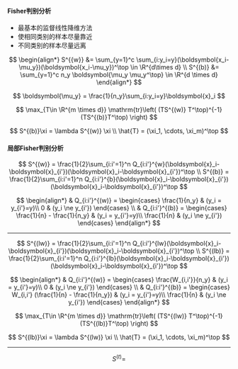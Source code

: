 #### Fisher判别分析

- 最基本的监督线性降维方法
- 使相同类别的样本尽量靠近
- 不同类别的样本尽量远离


$$
\begin{align*}
S^{{w}} &= \sum_{y=1}^c \sum_{i:y_i=y}(\boldsymbol{x_i-\mu_y})(\boldsymbol{x_i-\mu_y})^\top 
\in \R^{d\times d}
\\
S^{(b)} &= \sum_{y=1}^c n_y \boldsymbol{\mu_y \mu_y^\top} \in \R^{d \times d} 
\end{align*}
$$

$$
\boldsymbol{\mu_y} = \frac{1}{n_y}\sum_{i:y_i=y}\boldsymbol{x}_i
$$

$$
\max_{T\in \R^{m \times d}} \mathrm{tr}\left( (TS^{(w)} T^\top)^{-1}(TS^{(b)}T^\top) \right)
$$

$$
S^{(b)}\xi = \lambda S^{(w)} \xi \\
\hat{T} = (\xi_1, \cdots, \xi_m)^\top
$$

#### 局部Fisher判别分析

$$
S^{(w)} = \frac{1}{2}\sum_{i:i'=1}^n Q_{i:i'}^{w}(\boldsymbol{x}_i-\boldsymbol{x}_{i'})(\boldsymbol{x}_i-\boldsymbol{x}_{i'})^\top 
\\
S^{(b)} = \frac{1}{2}\sum_{i:i'=1}^n Q_{i:i'}^{b}(\boldsymbol{x}_i-\boldsymbol{x}_{i'})(\boldsymbol{x}_i-\boldsymbol{x}_{i'})^\top
$$

$$
\begin{align*}
&
Q_{i:i'}^{(w)} = 
\begin{cases}
\frac{1}{n_y} & (y_i = y_{i'}=y)\\
0							& (y_i \ne y_{i'})
\end{cases} \\
&
Q_{i:i'}^{(b)} = 
\begin{cases}
\frac{1}{n} - \frac{1}{n_y} & (y_i = y_{i'}=y)\\
\frac{1}{n} 							& (y_i \ne y_{i'})
\end{cases}
\end{align*}
$$

------

$$
S^{(lw)} = \frac{1}{2}\sum_{i:i'=1}^n Q_{i:i'}^{lw}(\boldsymbol{x}_i-\boldsymbol{x}_{i'})(\boldsymbol{x}_i-\boldsymbol{x}_{i'})^\top 
\\
S^{(lb)} = \frac{1}{2}\sum_{i:i'=1}^n Q_{i:i'}^{lb}(\boldsymbol{x}_i-\boldsymbol{x}_{i'})(\boldsymbol{x}_i-\boldsymbol{x}_{i'})^\top
$$

$$
\begin{align*}
&
Q_{i:i'}^{(w)} = 
\begin{cases}
\frac{W_{i,i'}}{n_y} & (y_i = y_{i'}=y)\\
0							& (y_i \ne y_{i'})
\end{cases} \\
&
Q_{i:i'}^{(b)} = 
\begin{cases}
W_{i,i'} (\frac{1}{n} - \frac{1}{n_y}) & (y_i = y_{i'}=y)\\
\frac{1}{n} 							& (y_i \ne y_{i'})
\end{cases}
\end{align*}
$$

$$
\max_{T\in \R^{m \times d}} \mathrm{tr}\left( (TS^{(lw)} T^\top)^{-1}(TS^{(lb)}T^\top) \right)
$$

$$
S^{(lb)}\xi = \lambda S^{(lw)} \xi \\
\hat{T} = (\xi_1, \cdots, \xi_m)^\top
$$

------

$$
S^{(t)} = 
$$

